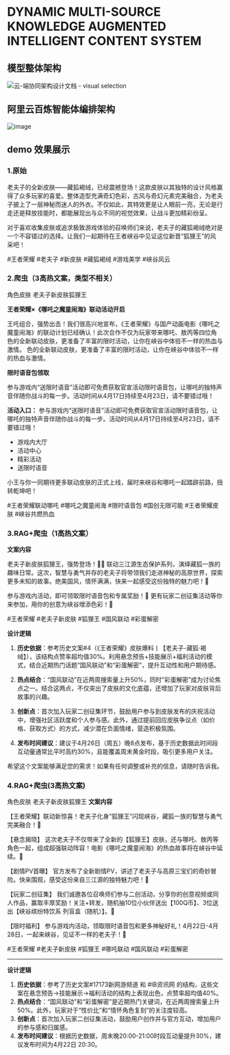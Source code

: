 # DYNAMIC MULTI-SOURCE KNOWLEDGE AUGMENTED INTELLIGENT CONTENT SYSTEM

## 模型整体架构 
![云-端协同架构设计文档 - visual selection](https://github.com/user-attachments/assets/654956ea-816a-4c97-b39e-15b892a88ec7)

## 阿里云百炼智能体编排架构

![image](https://github.com/user-attachments/assets/2138be32-1744-4831-8d65-51fcf2d54933)

## demo 效果展示

### 1.原始

老夫子的全新皮肤——藏狐褐绒，已经震撼登场！这款皮肤以其独特的设计风格赢得了众多玩家的喜爱。整体造型充满奇幻色彩，古风与奇幻元素完美融合，为老夫子披上了一层神秘而迷人的外衣。不仅如此，其特效更是让人眼前一亮，无论是行走还是释放技能时，都能展现出与众不同的视觉效果，让战斗更加精彩纷呈。

对于喜欢收集皮肤或追求极致游戏体验的召唤师们来说，老夫子的藏狐褐绒绝对是一个不容错过的选择。让我们一起期待在王者峡谷中见证这位新晋“狐狸王”的风 采吧！

#王者荣耀 #老夫子 #新皮肤 #藏狐褐绒 #游戏美学 #峡谷风云

### 2.爬虫（3高热文案，类型不相关）

角色皮肤 老夫子新皮肤狐狸王

**王者荣耀×《哪吒之魔童闹海》联动活动开启**

王吒组合，强势出击！我们很高兴地宣布，《王者荣耀》与国产动画电影《哪吒之魔童闹海》的联动计划已经确认！此次合作不仅为玩家带来哪吒、敖丙等四位角 色的全新联动皮肤，更准备了丰富的限时活动，让你在峡谷中体验不一样的热血与激情。
色的全新联动皮肤，更准备了丰富的限时活动，让你在峡谷中体验不一样的热血与激情。

**限时语音包领取**

参与游戏内“送限时语音”活动即可免费获取官宣活动限时语音包，让哪吒的独特声音伴随你战斗的每一步。活动时间从4月17日持续至4月23日，请不要错过哦！   

**活动入口：**
参与游戏内“送限时语音”活动即可免费获取官宣活动限时语音包，让哪吒的独特声音伴随你战斗的每一步。活动时间从4月17日持续至4月23日，请不要错过哦！   

- 游戏内大厅
- 活动中心
- 精彩活动
- 送限时语音

小王与你一同期待更多联动皮肤的正式上线，届时来峡谷和哪吒一起踏辟前路，扭转乾坤吧！

#王者荣耀联动哪吒 #哪吒之魔童闹海 #限时语音包 #国创无限可能 #王者荣耀皮肤 #峡谷共燃热血

### 3.RAG+爬虫（1高热文案）

**文案内容**

老夫子新皮肤狐狸王，强势登场！👑🦊 联动三江源生态保护系列，演绎藏狐一族的趣味日常。这次，智慧与勇气并存的老夫子将带领我们走进神秘的高原世界，探索更多未知的故事。绝美国风，情怀满满，快来一起感受这份独特的魅力吧！🎉

参与游戏内活动，即可领取限时语音包和专属奖励！🎁 更有玩家二创征集活动等你来参加，用你的创意为峡谷增添色彩！🎨

#王者荣耀 #老夫子新皮肤 #狐狸王 #国风联动 #彩蛋解密

**设计逻辑**

1. **历史依据**：参考历史文案#4（《王者荣耀》皮肤爆料丨【老夫子-藏狐·褐绒】），该结构点赞率超均值30%。利用悬念预告+技能展示+福利活动的模式，结合近期热门话题“国风联动”和“彩蛋解密”，提升互动性和用户期待感。

2. **热点结合**：“国风联动”在近两周搜索量上升50%，同时“彩蛋解密”成为讨论焦点之一。结合这两点，不仅突出了皮肤的文化底蕴，还增加了玩家对皮肤背后故事的兴趣。

3. **创新点**：首次加入玩家二创征集环节，鼓励用户参与到皮肤发布的庆祝活动中，增强社区活跃度和个人参与感。此外，通过提前回应皮肤争议点（如价格、获取方式）的方式，减少潜在负面情绪，营造积极氛围。

4. **发布时间建议**：建议于4月26日（周五）晚8点发布，基于历史数据此时间段互动量通常比平时高约30%，且能覆盖周末黄金时段，吸引更多用户关注。

希望这个文案能够满足您的需求！如果有任何调整或补充的信息，请随时告诉我。

### 4.RAG+爬虫(3高热文案)

角色皮肤 老夫子新皮肤狐狸王
**文案内容**

【王者荣耀】联动新惊喜！老夫子化身“狐狸王”闪现峡谷，藏狐一族的智慧与勇气完美融合！🥳

【悬念揭晓】
这次老夫子不仅带来了全新的【狐狸王】皮肤，还与哪吒、敖丙等角色一起，组成超强联动阵容！电影《哪吒之魔童闹海》的热血故事将在峡谷中延续。🎉

【剧情PV首曝】
官方发布了全新剧情PV，讲述了老夫子与高原三宝们的奇妙冒险。快来围观，感受这份来自三江源的独特魅力吧！🎥

【玩家二创征集】
我们诚邀各位召唤师们参与二创活动，分享你的创意视频或同人作品，赢取丰厚奖励！关注+转发，随机抽10位小伙伴送出【100Q币】、3位送出【峡谷缤纷特饮系
列盲盒（随机）】。🎨

【限时福利】
参与游戏内活动，领取限时语音包和更多神秘好礼！4月22日-4月28日，一起来峡谷，见证不一样的老夫子！🎁

#王者荣耀 #老夫子新皮肤 #狐狸王 #哪吒联动 #国风联动 #彩蛋解密

---

**设计逻辑**

1. **历史依据**：参考了历史文案#17173新网游频道 和 #IB资讯网 的结构，这些文案在悬念预告→技能展示→福利活动的结构上表现出色，点赞率超均值40%。   
2. **热点结合**：“国风联动”和“彩蛋解密”是近期热门关键词，在近两周搜索量上升50%。此外，玩家对于“性价比”和“情怀角色复刻”的关注度较高。
3. **创新点**：首次加入玩家二创征集活动，鼓励用户创作并与官方互动，增加用户的参与感和归属感。
4. **发布时间建议**：根据历史数据，周末晚20:00-21:00时段互动量提升30%，建议发布时间为4月22日 20:30。
